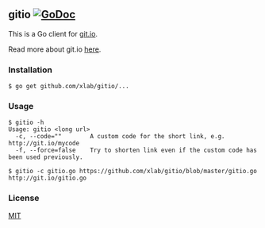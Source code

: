 ## gitio [![GoDoc](https://godoc.org/github.com/xlab/gitio?status.svg)](https://godoc.org/github.com/xlab/gitio)

This is a Go client for [git.io](http://git.io).

Read more about git.io [here](https://github.com/blog/985-git-io-github-url-shortener).

### Installation
```
$ go get github.com/xlab/gitio/...
```

### Usage
```
$ gitio -h
Usage: gitio <long url>
  -c, --code=""        A custom code for the short link, e.g. http://git.io/mycode
  -f, --force=false    Try to shorten link even if the custom code has been used previously.

$ gitio -c gitio.go https://github.com/xlab/gitio/blob/master/gitio.go
http://git.io/gitio.go
```

### License

[MIT](http://xlab.mit-license.org)
